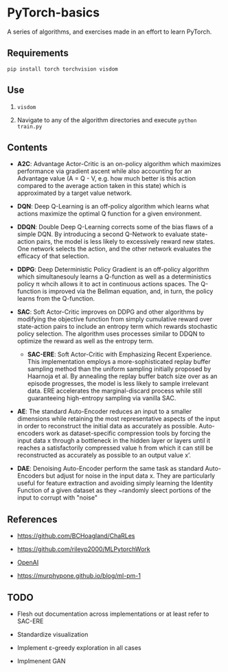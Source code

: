 # PyTorch-basics

A series of algorithms, and exercises made in an effort to learn PyTorch.  

## Requirements  

`pip install torch torchvision visdom`

## Use  

1. `visdom`

2. Navigate to any of the algorithm directories and execute `python train.py`

## Contents

- **A2C**: Advantage Actor-Critic is an on-policy algorithm which maximizes performance via gradient ascent while also accounting for an Advantage value (A = Q - V, e.g. how much better is this action compared to the average action taken in this state) which is approximated by a target value network.  

- **DQN**: Deep Q-Learning is an off-policy algorithm which learns what actions maximize the optimal Q function for a given environment.

- **DDQN**: Double Deep Q-Learning corrects some of the bias flaws of a simple DQN.  By introducing a second Q-Network to evaluate state-action pairs, the model is less likely to excessively reward new states.  One network selects the action, and the other network evaluates the efficacy of that selection.  

- **DDPG**: Deep Deterministic Policy Gradient is an off-policy algorithm which simultanesouly learns a Q-function as well as a deterministics policy π whcih allows it to act in continuous actions spaces.  The Q-function is improved via the Bellman equation, and, in turn, the policy learns from the Q-function.  

- **SAC**: Soft Actor-Critic improves on DDPG and other algorithms by modifying the objective function from simply cumulative reward over state-action pairs to include an entropy term which rewards stochastic policy selection.  The algorithm uses processes similar to DDQN to optimize the reward as well as the entropy term. 

  - **SAC-ERE**: Soft Actor-Critic with Emphasizing Recent Experience.  This implementation employs a more-sophisticated replay buffer sampling method than the uniform sampling initially proposed by Haarnoja et al.  By annealing the replay buffer batch size over as an episode progresses, the model is less likely to sample irrelevant data.  ERE accelerates the marginal-discard process while still guaranteeing high-entropy sampling via vanilla SAC.  

- **AE**: The standard Auto-Encoder reduces an input to a smaller dimensions while retaining the most representative aspects of the input in order to reconstruct the initial data as accurately as possible.  Auto-encoders work as dataset-specific compression tools by forcing the input data x through a bottleneck in the hidden layer or layers until it reaches a satisfactorily compressed value h from which it can still be reconstructed as accurately as possible to an output value x’.

- **DAE**: Denoising Auto-Encoder perform the same task as standard Auto-Encoders but adjust for noise in the input data x. They are particularly useful for feature extraction and avoiding simply learning the Identity Function of a given dataset as they ~randomly sleect portions of the input to corrupt with "noise"

## References

- https://github.com/BCHoagland/ChaRLes

- https://github.com/rileyp2000/MLPytorchWork

- [OpenAI](https://spinningup.openai.com/en/latest/spinningup/rl_intro.html)

- https://murphypone.github.io/blog/ml-pm-1

## TODO  

- Flesh out documentation across implementations or at least refer to SAC-ERE

- Standardize visualization

- Implement ε-greedy exploration in all cases

- Implmenent GAN
